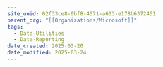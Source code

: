 ```yaml
---
site_uuid: 02f33ce8-0bf8-4571-a603-e178b6372451
parent_org: "[[Organizations/Microsoft]]"
tags:
  - Data-Utilities
  - Data-Reporting
date_created: 2025-03-20
date_modified: 2025-03-24
---
```


